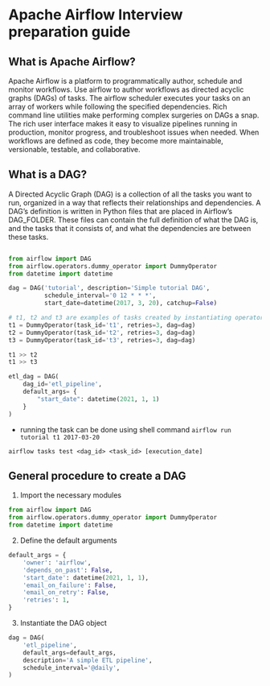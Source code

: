 # Apache Airflow Interview preparation guide

## What is Apache Airflow?

Apache Airflow is a platform to programmatically author, schedule and monitor workflows. Use airflow to author workflows as directed acyclic graphs (DAGs) of tasks. The airflow scheduler executes your tasks on an array of workers while following the specified dependencies. Rich command line utilities make performing complex surgeries on DAGs a snap. The rich user interface makes it easy to visualize pipelines running in production, monitor progress, and troubleshoot issues when needed. When workflows are defined as code, they become more maintainable, versionable, testable, and collaborative.

## What is a DAG?

A Directed Acyclic Graph (DAG) is a collection of all the tasks you want to run, organized in a way that reflects their relationships and dependencies. A DAG’s definition is written in Python files that are placed in Airflow’s DAG_FOLDER. These files can contain the full definition of what the DAG is, and the tasks that it consists of, and what the dependencies are between these tasks.

```python

from airflow import DAG
from airflow.operators.dummy_operator import DummyOperator
from datetime import datetime

dag = DAG('tutorial', description='Simple tutorial DAG',
          schedule_interval='0 12 * * *',
          start_date=datetime(2017, 3, 20), catchup=False)

# t1, t2 and t3 are examples of tasks created by instantiating operators
t1 = DummyOperator(task_id='t1', retries=3, dag=dag)
t2 = DummyOperator(task_id='t2', retries=3, dag=dag)
t3 = DummyOperator(task_id='t3', retries=3, dag=dag)

t1 >> t2
t1 >> t3

etl_dag = DAG(
    dag_id='etl_pipeline',
    default_args= {
        "start_date": datetime(2021, 1, 1)
    }
)
```

- running the task can be done using shell command `airflow run tutorial t1 2017-03-20`

```shell
airflow tasks test <dag_id> <task_id> [execution_date]
```

## General procedure to create a DAG

1. Import the necessary modules

```python
from airflow import DAG
from airflow.operators.dummy_operator import DummyOperator
from datetime import datetime
```

2. Define the default arguments

```python
default_args = {
    'owner': 'airflow',
    'depends_on_past': False,
    'start_date': datetime(2021, 1, 1),
    'email_on_failure': False,
    'email_on_retry': False,
    'retries': 1,
}
```

3. Instantiate the DAG object

```python
dag = DAG(
    'etl_pipeline',
    default_args=default_args,
    description='A simple ETL pipeline',
    schedule_interval='@daily',
)
```
